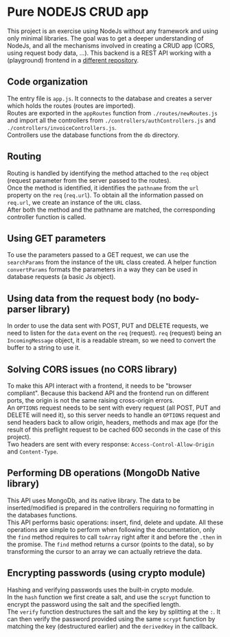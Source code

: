 # Pure NODEJS CRUD app

This project is an exercise using NodeJs without any framework and using only minimal libraries. 
The goal was to get a deeper understanding of NodeJs, and all the mechanisms involved in creating a CRUD app (CORS, using request body data, ...).
This backend is a REST API working with a (playground) frontend in a [different repository](https://github.com/Cats-n-coffee/nodejs-crud-frontend).

## Code organization

The entry file is `app.js`. It connects to the database and creates a server which holds the routes (routes are imported). <br>
Routes are exported in the `appRoutes` function from `./routes/newRoutes.js` and import all the controllers from `./controllers/authControllers.js` and `./controllers/invoiceControllers.js`.<br>
Controllers use the database functions from the `db` directory. 

## Routing

Routing is handled by identifying the method attached to the `req` object (request parameter from the server passed to the routes). <br> 
Once the method is identified, it identifies the `pathname` from the `url` property on the `req` (`req.url`). To obtain all the information passed on `req.url`, we create an instance of the `URL` class. <br>
After both the method and the pathname are matched, the corresponding controller function is called.

## Using GET parameters

To use the parameters passed to a GET request, we can use the `searchParams` from the instance of the `URL` class created. A helper function `convertParams` formats the parameters in a way they can be used in database requests (a basic Js object).

## Using data from the request body (no body-parser library)

In order to use the data sent with POST, PUT and DELETE requests, we need to listen for the `data` event on the `req` (request). `req` (request) being an `IncomingMessage` object, it is a readable stream, so we need to convert the buffer to a string to use it.

## Solving CORS issues (no CORS library)

To make this API interact with a frontend, it needs to be "browser compliant". Because this backend API and the frontend run on different ports, the origin is not the same raising cross-origin errors. <br>
An `OPTIONS` request needs to be sent with every request (all POST, PUT and DELETE will need it), so this server needs to handle an `OPTIONS` request and send headers back to allow origin, headers, methods and max age (for the result of this preflight request to be cached 600 seconds in the case of this project). <br>
Two headers are sent with every response: `Access-Control-Allow-Origin` and `Content-Type`.

## Performing DB operations (MongoDb Native library)

This API uses MongoDb, and its native library. The data to be inserted/modified is prepared in the controllers requiring no formatting in the databases functions. <br>
This API performs basic operations: insert, find, delete and update. All these operations are simple to perform when following the documentation, only the `find` method requires to call `toArray` right after it and before the `.then` in the promise. The `find` method returns a cursor (points to the data), so by transforming the cursor to an array we can actually retrieve the data. 

## Encrypting passwords (using crypto module)

Hashing and verifying passwords uses the built-in crypto module. <br>
In the `hash` function we first create a salt, and use the `scrypt` function to encrypt the password using the salt and the specified length. <br> 
The `verify` function destructures the salt and the key by splitting at the `:`. It can then verify the password provided using the same `scrypt` function by matching the key (destructured earlier) and the `derivedKey` in the callback.  